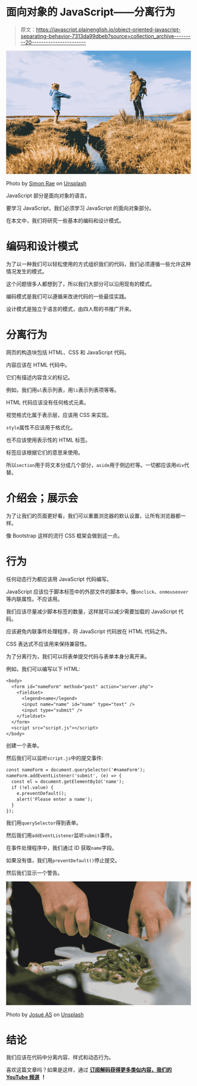 # 面向对象的 JavaScript——分离行为

> 原文：<https://javascript.plainenglish.io/object-oriented-javascript-separating-behavior-7313da99dbeb?source=collection_archive---------20----------------------->

![](img/da61054ee22294fe7542aae8ba614d93.png)

Photo by [Simon Rae](https://unsplash.com/@simonrae?utm_source=medium&utm_medium=referral) on [Unsplash](https://unsplash.com?utm_source=medium&utm_medium=referral)

JavaScript 部分是面向对象的语言。

要学习 JavaScript，我们必须学习 JavaScript 的面向对象部分。

在本文中，我们将研究一些基本的编码和设计模式。

# 编码和设计模式

为了以一种我们可以轻松使用的方式组织我们的代码，我们必须遵循一些允许这种情况发生的模式。

这个问题很多人都想到了，所以我们大部分可以沿用现有的模式。

编码模式是我们可以遵循来改进代码的一些最佳实践。

设计模式是独立于语言的模式，由四人帮的书推广开来。

# 分离行为

网页的构造块包括 HTML、CSS 和 JavaScript 代码。

内容应该在 HTML 代码中。

它们有描述内容含义的标记。

例如，我们用`ul`表示列表，用`li`表示列表项等等。

HTML 代码应该没有任何格式元素。

视觉格式化属于表示层，应该用 CSS 来实现。

`style`属性不应该用于格式化。

也不应该使用表示性的 HTML 标签。

标签应该根据它们的意思来使用。

所以`section`用于将文本分成几个部分，`aside`用于侧边栏等。一切都应该用`div`代替。

# 介绍会；展示会

为了让我们的页面更好看，我们可以重置浏览器的默认设置，让所有浏览器都一样。

像 Bootstrap 这样的流行 CSS 框架会做到这一点。

# 行为

任何动态行为都应该用 JavaScript 代码编写。

JavaScript 应该位于脚本标签中的外部文件的脚本中。像`onclick`、`onmouseover`等内联属性。不应该用。

我们应该尽量减少脚本标签的数量，这样就可以减少需要加载的 JavaScript 代码。

应该避免内联事件处理程序，将 JavaScript 代码放在 HTML 代码之外。

CSS 表达式不应该用来保持兼容性。

为了分离行为，我们可以将表单提交代码与表单本身分离开来。

例如，我们可以编写以下 HTML:

```
<body>
  <form id="nameForm" method="post" action="server.php">
    <fieldset>
      <legend>name</legend>
      <input name="name" id="name" type="text" />
      <input type="submit" />
    </fieldset>
  </form>
  <script src="script.js"></script>
</body>
```

创建一个表单。

然后我们可以监听`script.js`中的提交事件:

```
const nameForm = document.querySelector('#nameForm');
nameForm.addEventListener('submit', (e) => {
  const el = document.getElementById('name');
  if (!el.value) {
    e.preventDefault();
    alert('Please enter a name');
  }
});
```

我们用`querySelector`得到表单。

然后我们用`addEventListener`监听`submit`事件。

在事件处理程序中，我们通过 ID 获取`name`字段。

如果没有值，我们用`preventDefault()`停止提交。

然后我们显示一个警告。

![](img/9cf2265396d99de61af3c2a1be03168f.png)

Photo by [Josué AS](https://unsplash.com/@yehoshuaas?utm_source=medium&utm_medium=referral) on [Unsplash](https://unsplash.com?utm_source=medium&utm_medium=referral)

# 结论

我们应该在代码中分离内容、样式和动态行为。

喜欢这篇文章吗？如果是这样，通过 [**订阅解码获得更多类似内容，我们的 YouTube 频道**](https://www.youtube.com/channel/UCtipWUghju290NWcn8jhyAw?sub_confirmation=true) **！**